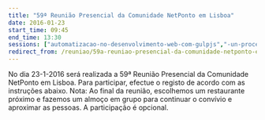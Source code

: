```yaml
---
title: "59ª Reunião Presencial da Comunidade NetPonto em Lisboa"
date: 2016-01-23
start_time: 09:45
end_time: 13:30
sessions: ["automatizacao-no-desenvolvimento-web-com-gulpjs","-un-process-or-the-truth-about-functional-analysis"]
redirect_from: /reuniao/59a-reuniao-presencial-da-comunidade-netponto-em-lisboa/
---
```

No dia 23-1-2016 será realizada a 59ª Reunião Presencial da Comunidade NetPonto em Lisboa. Para participar, efectue o registo de acordo com as instruções abaixo.
Nota: Ao final da reunião, escolhemos um restaurante próximo e fazemos um almoço em grupo para continuar o convívio e aproximar as pessoas. A participação é opcional.